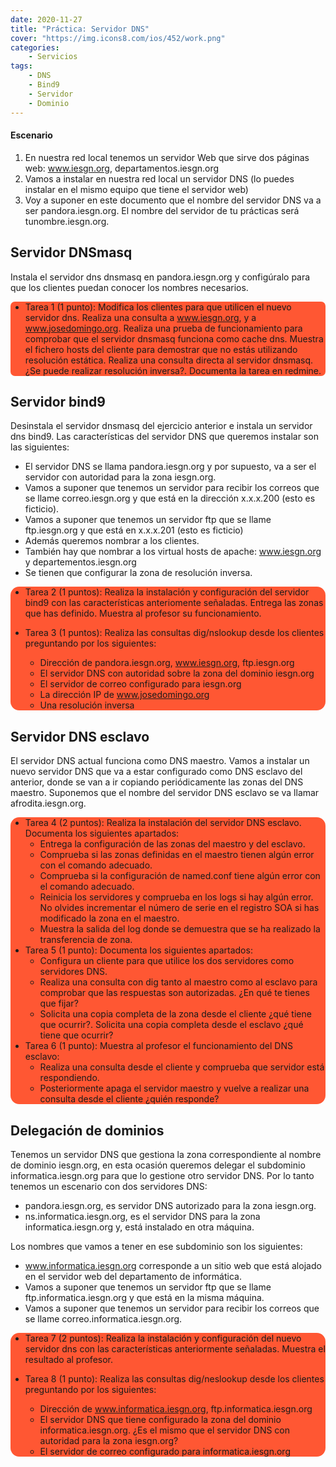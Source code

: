```yaml
---
date: 2020-11-27
title: "Práctica: Servidor DNS"
cover: "https://img.icons8.com/ios/452/work.png"
categories: 
    - Servicios
tags:
    - DNS
    - Bind9
    - Servidor
    - Dominio
---
```


#### Escenario

1. En nuestra red local tenemos un servidor Web que sirve dos páginas web: www.iesgn.org, departamentos.iesgn.org
2. Vamos a instalar en nuestra red local un servidor DNS (lo puedes instalar en el mismo equipo que tiene el servidor web)
3. Voy a suponer en este documento que el nombre del servidor DNS va a ser pandora.iesgn.org. El nombre del servidor de tu prácticas será tunombre.iesgn.org.

## Servidor DNSmasq

Instala el servidor dns dnsmasq en pandora.iesgn.org y configúralo para que los clientes puedan conocer los nombres necesarios.

<div style="background-color:#ff5733; border-radius:0.5em;  border-color: black;">

* Tarea 1 (1 punto): Modifica los clientes para que utilicen el nuevo servidor dns. Realiza una consulta a www.iesgn.org, y a www.josedomingo.org. Realiza una prueba de funcionamiento para comprobar que el servidor dnsmasq funciona como cache dns. Muestra el fichero hosts del cliente para demostrar que no estás utilizando resolución estática. Realiza una consulta directa al servidor dnsmasq. ¿Se puede realizar resolución inversa?. Documenta la tarea en redmine.
</div>

## Servidor bind9

Desinstala el servidor dnsmasq del ejercicio anterior e instala un servidor dns bind9. Las características del servidor DNS que queremos instalar son las siguientes:

* El servidor DNS se llama pandora.iesgn.org y por supuesto, va a ser el servidor con autoridad para la zona iesgn.org.
* Vamos a suponer que tenemos un servidor para recibir los correos que se llame correo.iesgn.org y que está en la dirección x.x.x.200 (esto es ficticio).
* Vamos a suponer que tenemos un servidor ftp que se llame ftp.iesgn.org y que está en x.x.x.201 (esto es ficticio)
* Además queremos nombrar a los clientes.
* También hay que nombrar a los virtual hosts de apache: www.iesgn.org y departementos.iesgn.org
* Se tienen que configurar la zona de resolución inversa.

<div style="background-color:#ff5733; border-radius:1em;  border-color: black;">

* Tarea 2 (1 puntos): Realiza la instalación y configuración del servidor bind9 con las características anteriomente señaladas. Entrega las zonas que has definido. Muestra al profesor su funcionamiento.

* Tarea 3 (1 puntos): Realiza las consultas dig/nslookup desde los clientes preguntando por los siguientes:
    * Dirección de pandora.iesgn.org, www.iesgn.org, ftp.iesgn.org
    * El servidor DNS con autoridad sobre la zona del dominio iesgn.org
    * El servidor de correo configurado para iesgn.org
    * La dirección IP de www.josedomingo.org
    * Una resolución inversa
</div>

## Servidor DNS esclavo

El servidor DNS actual funciona como DNS maestro. Vamos a instalar un nuevo servidor DNS que va a estar configurado como DNS esclavo del anterior, donde se van a ir copiando periódicamente las zonas del DNS maestro. Suponemos que el nombre del servidor DNS esclavo se va llamar afrodita.iesgn.org.
<div style="background-color:#ff5733; border-radius:1em;  border-color: black;">

* Tarea 4 (2 puntos): Realiza la instalación del servidor DNS esclavo. Documenta los siguientes apartados:
    * Entrega la configuración de las zonas del maestro y del esclavo.
    * Comprueba si las zonas definidas en el maestro tienen algún error con el comando adecuado.
    * Comprueba si la configuración de named.conf tiene algún error con el comando adecuado.
    * Reinicia los servidores y comprueba en los logs si hay algún error. No olvides incrementar el número de serie en el registro SOA si has modificado la zona en el maestro.
    * Muestra la salida del log donde se demuestra que se ha realizado la transferencia de zona.
* Tarea 5 (1 punto): Documenta los siguientes apartados:
    * Configura un cliente para que utilice los dos servidores como servidores DNS.
    * Realiza una consulta con dig tanto al maestro como al esclavo para comprobar que las respuestas son autorizadas. ¿En qué te tienes que fijar?
    * Solicita una copia completa de la zona desde el cliente ¿qué tiene que ocurrir?. Solicita una copia completa desde el esclavo ¿qué tiene que ocurrir?
* Tarea 6 (1 punto): Muestra al profesor el funcionamiento del DNS esclavo:
    * Realiza una consulta desde el cliente y comprueba que servidor está respondiendo.
    * Posteriormente apaga el servidor maestro y vuelve a realizar una consulta desde el cliente ¿quién responde?
</div>

## Delegación de dominios

Tenemos un servidor DNS que gestiona la zona correspondiente al nombre de dominio iesgn.org, en esta ocasión queremos delegar el subdominio informatica.iesgn.org para que lo gestione otro servidor DNS. Por lo tanto tenemos un escenario con dos servidores DNS:

* pandora.iesgn.org, es servidor DNS autorizado para la zona iesgn.org.
* ns.informatica.iesgn.org, es el servidor DNS para la zona informatica.iesgn.org y, está instalado en otra máquina.

Los nombres que vamos a tener en ese subdominio son los siguientes:

* www.informatica.iesgn.org corresponde a un sitio web que está alojado en el servidor web del departamento de informática.
* Vamos a suponer que tenemos un servidor ftp que se llame ftp.informatica.iesgn.org y que está en la misma máquina.
* Vamos a suponer que tenemos un servidor para recibir los correos que se llame correo.informatica.iesgn.org.
<div style="background-color:#ff5733; border-radius:1em; border-color: black;">

* Tarea 7 (2 puntos): Realiza la instalación y configuración del nuevo servidor dns con las características anteriormente señaladas. Muestra el resultado al profesor.

* Tarea 8 (1 punto): Realiza las consultas dig/neslookup desde los clientes preguntando por los siguientes:
    * Dirección de www.informatica.iesgn.org, ftp.informatica.iesgn.org
    * El servidor DNS que tiene configurado la zona del dominio informatica.iesgn.org. ¿Es el mismo que el servidor DNS con autoridad para la zona iesgn.org?
    * El servidor de correo configurado para informatica.iesgn.org
</div>

